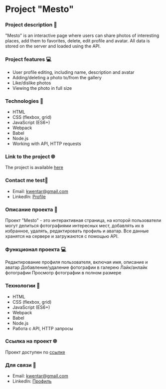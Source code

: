 # Project "Mesto"


### Project description 📝

"Mesto" is an interactive page where users can share photos of interesting places, add them to favorites, delete, edit profile and avatar. All data is stored on the server and loaded using the API.

### Project features 💻

* User profile editing, including name, description and avatar
* Adding/deleting a photo to/from the gallery
* Like/dislike photos
* Viewing the photo in full size

### Technologies 🚀

* HTML
* CSS (flexbox, grid)
* JavaScript (ES6+)
* Webpack
* Babel
* Node.js
* Working with API, HTTP requests

### Link to the project 🌐

The project is available [here](https://marehori.github.io/mesto-project/)

### Contact me test📧

* Email: kwentar@gmail.com
* LinkedIn: [Profile](https://www.linkedin.com/in/ivan-israel/)





### Описание проекта 📝
Проект "Mesto" - это интерактивная страница, на которой пользователи могут делиться фотографиями интересных мест, добавлять их в избранное, удалять, редактировать профиль и аватар. Все данные хранятся на сервере и загружаются с помощью API.

### Функционал проекта 💻
Редактирование профиля пользователя, включая имя, описание и аватар
Добавление/удаление фотографии в галерею
Лайк/анлайк фотографии
Просмотр фотографии в полном размере

### Технологии 🚀
* HTML
* CSS (flexbox, grid)
* JavaScript (ES6+)
* Webpack
* Babel
* Node.js
* Работа с API, HTTP запросы

### Ссылка на проект 🌐
Проект доступен по [ссылке](https://marehori.github.io/mesto-project/)

### Для связи 📧
* Email: kwentar@gmail.com
* LinkedIn: [Профиль](https://www.linkedin.com/in/ivan-israel/)

